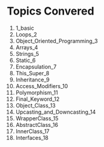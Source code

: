 # Topics Convered
1. 1_basic
2. Loops_2
3. Object_Oriented_Programming_3
4. Arrays_4
5. Strings_5
6. Static_6
7. Encapsulation_7
8. This_Super_8
9. Inheritance_9
10. Access_Modifiers_10
11. Polymorphism_11
12. Final_Keyword_12
13. Object_Class_13
14. Upcasting_and_Downcasting_14
15. WrapperClass_15
16. AbstractClass_16
17. InnerClass_17
18. Interfaces_18